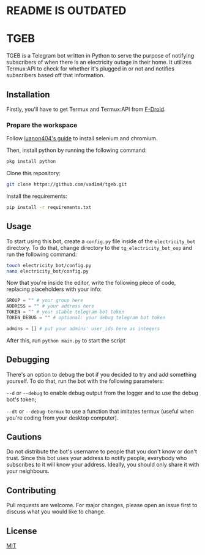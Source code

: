 # README IS OUTDATED


# TGEB

TGEB is a Telegram bot written in Python to serve the purpose of notifying subscribers of when there is an electricity outage in their home. It utilizes Termux:API to check for whether it's plugged in or not and notifies subscribers based off that information.

## Installation

Firstly, you'll have to get Termux and Termux:API from [F-Droid](https://f-droid.org/packages/com.termux/).

### Prepare the workspace

Follow [luanon404's guide](https://github.com/luanon404/Selenium-On-Termux-Android/tree/main) to install selenium and chromium.

Then, install python by running the following command:
```bash
pkg install python
```
Clone this repository:
```bash
git clone https://github.com/vad1m4/tgeb.git
```
Install the requirements:
```bash
pip install -r requirements.txt
```
## Usage

To start using this bot, create a `config.py` file inside of the `electricity_bot` directory.
To do that, change directory to the `tg_electricity_bot_oop` and run the following command:
```bash
touch electricity_bot/config.py
nano electricity_bot/config.py
```
Now that you're inside the editor, write the following piece of code, replacing placeholders with your info:
```py
GROUP = "" # your group here
ADDRESS = "" # your address here
TOKEN = "" # your stable telegram bot token
TOKEN_DEBUG = "" # optional: your debug telegram bot token

admins = [] # put your admins' user_ids here as integers
```

After this, run `python main.py` to start the script 

## Debugging

There's an option to debug the bot if you decided to try and add something yourself. 
To do that, run the bot with the following parameters:

`--d` or `--debug` to enable debug output from the logger and to use the debug bot's token;

`--dt` or `--debug-termux` to use a function that imitates termux (useful when you're coding from your desktop computer).

## Cautions

Do not distribute the bot's username to people that you don't know or don't trust. Since this bot uses your address to notify people, everybody who subscribes to it will know your address. Ideally, you should only share it with your neighbours.

## Contributing

Pull requests are welcome. For major changes, please open an issue first
to discuss what you would like to change.

## License

[MIT](https://choosealicense.com/licenses/mit/)
